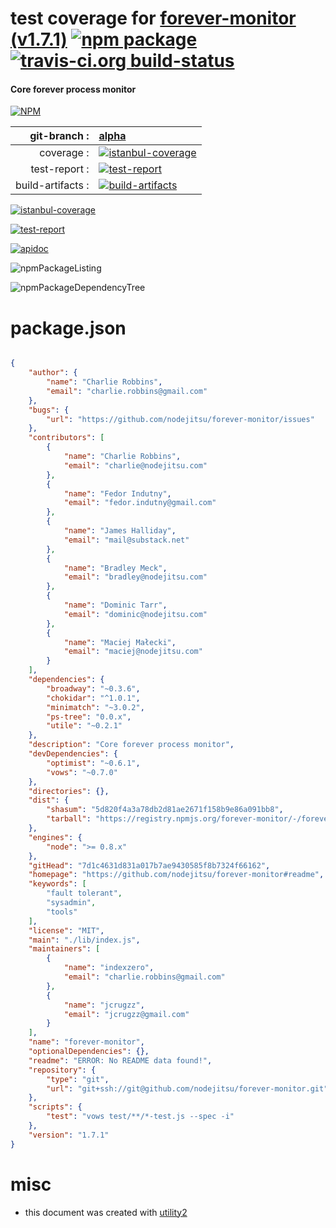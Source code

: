 # test coverage for  [forever-monitor (v1.7.1)](https://github.com/nodejitsu/forever-monitor#readme)  [![npm package](https://img.shields.io/npm/v/npmtest-forever-monitor.svg?style=flat-square)](https://www.npmjs.org/package/npmtest-forever-monitor) [![travis-ci.org build-status](https://api.travis-ci.org/npmtest/node-npmtest-forever-monitor.svg)](https://travis-ci.org/npmtest/node-npmtest-forever-monitor)
#### Core forever process monitor

[![NPM](https://nodei.co/npm/forever-monitor.png?downloads=true)](https://www.npmjs.com/package/forever-monitor)

| git-branch : | [alpha](https://github.com/npmtest/node-npmtest-forever-monitor/tree/alpha)|
|--:|:--|
| coverage : | [![istanbul-coverage](https://npmtest.github.io/node-npmtest-forever-monitor/build/coverage.badge.svg)](https://npmtest.github.io/node-npmtest-forever-monitor/build/coverage.html/index.html)|
| test-report : | [![test-report](https://npmtest.github.io/node-npmtest-forever-monitor/build/test-report.badge.svg)](https://npmtest.github.io/node-npmtest-forever-monitor/build/test-report.html)|
| build-artifacts : | [![build-artifacts](https://npmtest.github.io/node-npmtest-forever-monitor/glyphicons_144_folder_open.png)](https://github.com/npmtest/node-npmtest-forever-monitor/tree/gh-pages/build)|

[![istanbul-coverage](https://npmtest.github.io/node-npmtest-forever-monitor/build/screenCapture.buildCustomOrg.browser.coverage.html.png)](https://npmtest.github.io/node-npmtest-forever-monitor/build/coverage.html/index.html)

[![test-report](https://npmtest.github.io/node-npmtest-forever-monitor/build/screenCapture.buildCustomOrg.browser.%252Fhome%252Ftravis%252Fbuild%252Fnpmtest%252Fnode-npmtest-forever-monitor%252Ftmp%252Fbuild%252Ftest-report.html.png)](https://npmtest.github.io/node-npmtest-forever-monitor/build/test-report.html)

[![apidoc](https://npmdoc.github.io/node-npmdoc-forever-monitor/build/screenCapture.buildApidoc.browser.%252Fhome%252Ftravis%252Fbuild%252Fnpmdoc%252Fnode-npmdoc-forever-monitor%252Ftmp%252Fbuild%252Fapidoc.html.png)](https://npmdoc.github.io/node-npmdoc-forever-monitor/build/apidoc.html)

![npmPackageListing](https://npmtest.github.io/node-npmtest-forever-monitor/build/screenCapture.npmPackageListing.svg)

![npmPackageDependencyTree](https://npmtest.github.io/node-npmtest-forever-monitor/build/screenCapture.npmPackageDependencyTree.svg)



# package.json

```json

{
    "author": {
        "name": "Charlie Robbins",
        "email": "charlie.robbins@gmail.com"
    },
    "bugs": {
        "url": "https://github.com/nodejitsu/forever-monitor/issues"
    },
    "contributors": [
        {
            "name": "Charlie Robbins",
            "email": "charlie@nodejitsu.com"
        },
        {
            "name": "Fedor Indutny",
            "email": "fedor.indutny@gmail.com"
        },
        {
            "name": "James Halliday",
            "email": "mail@substack.net"
        },
        {
            "name": "Bradley Meck",
            "email": "bradley@nodejitsu.com"
        },
        {
            "name": "Dominic Tarr",
            "email": "dominic@nodejitsu.com"
        },
        {
            "name": "Maciej Małecki",
            "email": "maciej@nodejitsu.com"
        }
    ],
    "dependencies": {
        "broadway": "~0.3.6",
        "chokidar": "^1.0.1",
        "minimatch": "~3.0.2",
        "ps-tree": "0.0.x",
        "utile": "~0.2.1"
    },
    "description": "Core forever process monitor",
    "devDependencies": {
        "optimist": "~0.6.1",
        "vows": "~0.7.0"
    },
    "directories": {},
    "dist": {
        "shasum": "5d820f4a3a78db2d81ae2671f158b9e86a091bb8",
        "tarball": "https://registry.npmjs.org/forever-monitor/-/forever-monitor-1.7.1.tgz"
    },
    "engines": {
        "node": ">= 0.8.x"
    },
    "gitHead": "7d1c4631d831a017b7ae9430585f8b7324f66162",
    "homepage": "https://github.com/nodejitsu/forever-monitor#readme",
    "keywords": [
        "fault tolerant",
        "sysadmin",
        "tools"
    ],
    "license": "MIT",
    "main": "./lib/index.js",
    "maintainers": [
        {
            "name": "indexzero",
            "email": "charlie.robbins@gmail.com"
        },
        {
            "name": "jcrugzz",
            "email": "jcrugzz@gmail.com"
        }
    ],
    "name": "forever-monitor",
    "optionalDependencies": {},
    "readme": "ERROR: No README data found!",
    "repository": {
        "type": "git",
        "url": "git+ssh://git@github.com/nodejitsu/forever-monitor.git"
    },
    "scripts": {
        "test": "vows test/**/*-test.js --spec -i"
    },
    "version": "1.7.1"
}
```



# misc
- this document was created with [utility2](https://github.com/kaizhu256/node-utility2)
